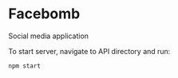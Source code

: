 # Facebomb
Social media application

To start server, navigate to API directory and run:
 
```
npm start
```